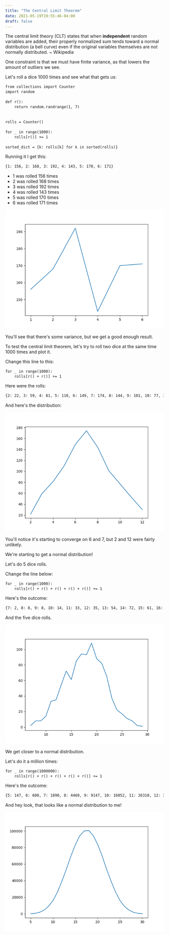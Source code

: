 ```yaml
---
title: "The Central Limit Theorem"
date: 2021-05-19T19:55:46-04:00
draft: false
---
```


The central limit theory (CLT) states that when **independent** random variables are added, their properly normalized sum tends toward a normal distribution (a bell curve) even if the original variables themselves are not normally distributed. ~ Wikipedia

One constraint is that we must have finite variance, as that lowers the amount of outliers we see.

Let's roll a dice 1000 times and see what that gets us:

```{.python .numberLines}
from collections import Counter
import random

def r():
    return random.randrange(1, 7)


rolls = Counter()

for _ in range(1000):
    rolls[r()] += 1

sorted_dict = {k: rolls[k] for k in sorted(rolls)}
```

Running it I get this:

```{.sh .numberLines}
{1: 156, 2: 168, 3: 192, 4: 143, 5: 170, 6: 171}
```

- 1 was rolled 156 times
- 2 was rolled 168 times
- 3 was rolled 192 times
- 4 was rolled 143 times
- 5 was rolled 170 times
- 6 was rolled 171 times

![Output](../assets/output.png)

You'll see that there's some variance, but we get a good enough result.

To test the central limit theorem, let's try to roll two dice at the same time 1000 times and plot it.

Change this line to this:

```{.python .numberLines}
for _ in range(1000):
    rolls[r() + r()] += 1
```

Here were the rolls:

```{.sh .numberLines}
{2: 22, 3: 59, 4: 81, 5: 110, 6: 149, 7: 174, 8: 144, 9: 101, 10: 77, 11: 53, 12: 30}
```

And here's the distribution:

![Two Dice Rolls](../assets/two-dice.png)

You'll notice it's starting to converge on 6 and 7, but 2 and 12 were fairly unlikely.

We're starting to get a normal distribution!

Let's do 5 dice rolls.

Change the line below:

```{.python .numberLines}
for _ in range(1000):
    rolls[r() + r() + r() + r() + r()] += 1
```

Here's the outcome:

```{.sh .numberLines}
{7: 2, 8: 8, 9: 8, 10: 14, 11: 33, 12: 35, 13: 54, 14: 72, 15: 61, 16: 85, 17: 94, 18: 93, 19: 108, 20: 88, 21: 82, 22: 65, 23: 37, 24: 22, 25: 17, 26: 11, 27: 8, 28: 2, 29: 1}
```

And the five dice rolls.

![Five Dice Rolls](../assets/five-dice.png)

We get closer to a normal distribution.

Let's do it a million times:

```{.python .numberLines}
for _ in range(1000000):
    rolls[r() + r() + r() + r() + r()] += 1
```

Here's the outcome:

```{.sh .numberLines}
{5: 147, 6: 600, 7: 1890, 8: 4469, 9: 9147, 10: 16052, 11: 26310, 12: 39423, 13: 54070, 14: 69536, 15: 83228, 16: 94310, 17: 99997, 18: 100488, 19: 94484, 20: 83745, 21: 69777, 22: 53880, 23: 39506, 24: 26489, 25: 16144, 26: 9076, 27: 4547, 28: 1900, 29: 649, 30: 136}
```

And hey look, that looks like a normal distribution to me!

![Million rolls](../assets/million-rolls.png)
